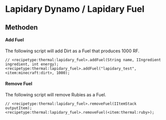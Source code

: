# Lapidary Dynamo / Lapidary Fuel

## Methoden

#### Add Fuel

The following script will add Dirt as a Fuel that produces 1000 RF.

```zenscript
// <recipetype:thermal:lapidary_fuel>.addFuel(String name, IIngredient ingredient, int energy);
<recipetype:thermal:lapidary_fuel>.addFuel("lapidary_test", <item:minecraft:dirt>, 1000);
```

#### Remove Fuel

The following script will remove Rubies as a Fuel.

```zenscript
// <recipetype:thermal:lapidary_fuel>.removeFuel(IItemStack outputItem);
<recipetype:thermal:lapidary_fuel>.removeFuel(<item:thermal:ruby>);
```
